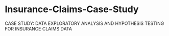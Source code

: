 # Insurance-Claims-Case-Study
CASE STUDY: DATA EXPLORATORY ANALYSIS AND HYPOTHESIS TESTING FOR INSURANCE CLAIMS DATA
